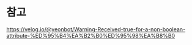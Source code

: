 # 참고

https://velog.io/@yeonbot/Warning-Received-true-for-a-non-boolean-attribute-%ED%95%B4%EA%B2%B0%ED%95%98%EA%B8%B0
